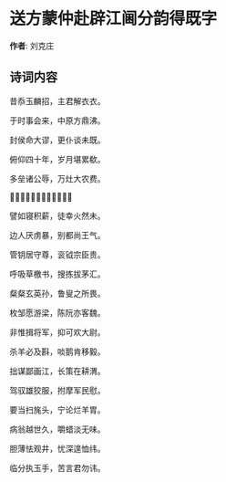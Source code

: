# 送方蒙仲赴辟江阃分韵得既字

**作者**: 刘克庄

## 诗词内容

昔忝玉麟招，主君解衣衣。

于时事会来，中原方鼎沸。

封侯命大谬，更仆谈未既。

俯仰四十年，岁月堪累欷。

多垒诸公辱，万灶大农费。

𤞤狁至于泾，颛臾近于费。

譬如寝积薪，徒幸火然未。

边人厌虏暴，别都尚王气。

管钥居守尊，衮钺宗臣贵。

呼吸草檄书，搜拣拔茅汇。

粲粲玄英孙，鲁叟之所畏。

枚邹愿游梁，陈阮亦客魏。

非惟揖将军，抑可欢大尉。

杀羊必及斟，啖鹅肯移毅。

拙谋鄙画江，长策在耕渭。

驾驭雄狡服，拊摩军民慰。

要当扫旄头，宁论烂羊胃。

病翁越世久，嚼蜡淡无味。

胆薄怯观井，忧深遑恤纬。

临分执玉手，苦言君勿讳。

